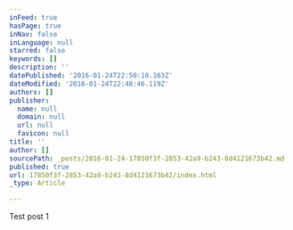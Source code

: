 ```yaml
---
inFeed: true
hasPage: true
inNav: false
inLanguage: null
starred: false
keywords: []
description: ''
datePublished: '2016-01-24T22:50:10.163Z'
dateModified: '2016-01-24T22:48:46.119Z'
authors: []
publisher:
  name: null
  domain: null
  url: null
  favicon: null
title: ''
author: []
sourcePath: _posts/2016-01-24-17850f3f-2853-42a9-b243-8d4121673b42.md
published: true
url: 17850f3f-2853-42a9-b243-8d4121673b42/index.html
_type: Article

---
```

Test post 1